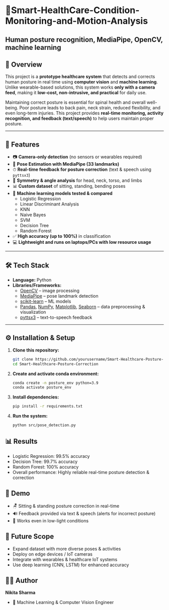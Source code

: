 # 📌Smart-HealthCare-Condition-Monitoring-and-Motion-Analysis
## Human posture recognition, MediaPipe, OpenCV, machine learning 

## 🧾 Overview  
This project is a **prototype healthcare system** that detects and corrects human posture in real time using **computer vision** and **machine learning**. Unlike wearable-based solutions, this system works **only with a camera feed**, making it **low-cost, non-intrusive, and practical** for daily use.  

Maintaining correct posture is essential for spinal health and overall well-being. Poor posture leads to back pain, neck strain, reduced flexibility, and even long-term injuries. This project provides **real-time monitoring, activity recognition, and feedback (text/speech)** to help users maintain proper posture.  

---

## 🚀 Features  
- 📷 **Camera-only detection** (no sensors or wearables required)  
- 🧍 **Pose Estimation with MediaPipe (33 landmarks)**  
- ⏱ **Real-time feedback for posture correction** (text & speech using `pyttsx3`)  
- 📐 **Symmetry & angle analysis** for head, neck, torso, and limbs  
- 📊 **Custom dataset** of sitting, standing, bending poses  
- 🤖 **Machine learning models tested & compared**  
  - Logistic Regression  
  - Linear Discriminant Analysis  
  - KNN  
  - Naive Bayes  
  - SVM  
  - Decision Tree  
  - Random Forest  
- ✅ **High accuracy (up to 100%)** in classification  
- 💻 **Lightweight and runs on laptops/PCs with low resource usage**  

---

## 🛠️ Tech Stack  
- **Language:** Python  
- **Libraries/Frameworks:**  
  - [OpenCV](https://opencv.org/) – image processing  
  - [MediaPipe](https://developers.google.com/mediapipe) – pose landmark detection  
  - [scikit-learn](https://scikit-learn.org/) – ML models  
  - [Pandas](https://pandas.pydata.org/), [NumPy](https://numpy.org/), [Matplotlib](https://matplotlib.org/), [Seaborn](https://seaborn.pydata.org/) – data preprocessing & visualization  
  - [pyttsx3](https://pypi.org/project/pyttsx3/) – text-to-speech feedback  

---

## ⚙️ Installation & Setup  

1. **Clone this repository:**  
   ```bash
   git clone https://github.com/yourusername/Smart-Healthcare-Posture-Correction.git
   cd Smart-Healthcare-Posture-Correction

2. **Create and activate conda environment:**
   ```bash
   conda create -n posture_env python=3.9
   conda activate posture_env

3. **Install dependencies:**
   ```bash
   pip install -r requirements.txt

4. **Run the system:**
   ```bash
   python src/pose_detection.py

## 📊 Results

- Logistic Regression: 99.5% accuracy
- Decision Tree: 99.7% accuracy
- Random Forest: 100% accuracy
- Overall performance: Highly reliable real-time posture detection & correction


## 📸 Demo
- 🪑 Sitting & standing posture correction in real-time
- 🔊 Feedback provided via text & speech (alerts for incorrect posture)
- 🌙 Works even in low-light conditions

## 🔮 Future Scope
- Expand dataset with more diverse poses & activities
- Deploy on edge devices / IoT cameras
- Integrate with wearables & healthcare IoT systems
- Use deep learning (CNN, LSTM) for enhanced accuracy

## 👨‍💻 Author
**Nikita Sharma**
- 📍 Machine Learning & Computer Vision Engineer

